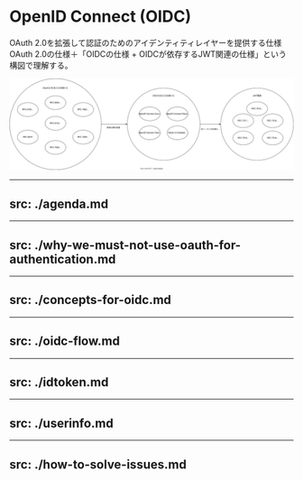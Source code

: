 # OpenID Connect (OIDC)

OAuth 2.0を拡張して認証のためのアイデンティティレイヤーを提供する仕様 \
OAuth 2.0の仕様＋「OIDCの仕様 + OIDCが依存するJWT関連の仕様」という構図で理解する。

<img src="/assets/oidc-rfc.drawio.svg" class="h-100" />

---
src: ./agenda.md
---

---
src: ./why-we-must-not-use-oauth-for-authentication.md
---

---
src: ./concepts-for-oidc.md
---

---
src: ./oidc-flow.md
---

---
src: ./idtoken.md
---

---
src: ./userinfo.md
---

---
src: ./how-to-solve-issues.md
---
